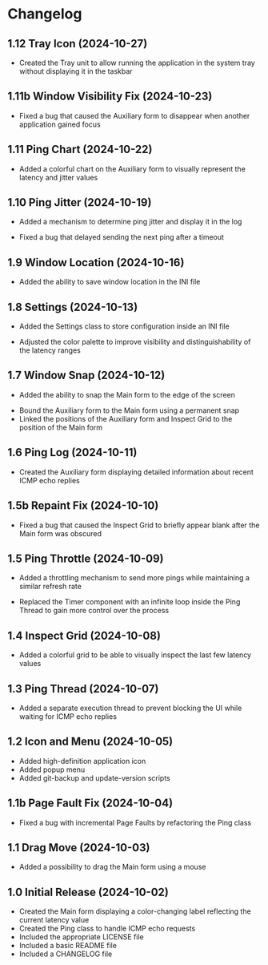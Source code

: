 # Changelog

## 1.12 Tray Icon (2024-10-27)
+ Created the Tray unit to allow running the application in the system tray without displaying it in the taskbar

## 1.11b Window Visibility Fix (2024-10-23)
- Fixed a bug that caused the Auxiliary form to disappear when another application gained focus

## 1.11 Ping Chart (2024-10-22)
+ Added a colorful chart on the Auxiliary form to visually represent the latency and jitter values

## 1.10 Ping Jitter (2024-10-19)
+ Added a mechanism to determine ping jitter and display it in the log
- Fixed a bug that delayed sending the next ping after a timeout

## 1.9 Window Location (2024-10-16)
+ Added the ability to save window location in the INI file

## 1.8 Settings (2024-10-13)
+ Added the Settings class to store configuration inside an INI file
* Adjusted the color palette to improve visibility and distinguishability of the latency ranges

## 1.7 Window Snap (2024-10-12)
+ Added the ability to snap the Main form to the edge of the screen
* Bound the Auxiliary form to the Main form using a permanent snap
* Linked the positions of the Auxiliary form and Inspect Grid to the position of the Main form

## 1.6 Ping Log (2024-10-11)
+ Created the Auxiliary form displaying detailed information about recent ICMP echo replies

## 1.5b Repaint Fix (2024-10-10)
- Fixed a bug that caused the Inspect Grid to briefly appear blank after the Main form was obscured

## 1.5 Ping Throttle (2024-10-09)
+ Added a throttling mechanism to send more pings while maintaining a similar refresh rate
* Replaced the Timer component with an infinite loop inside the Ping Thread to gain more control over the process

## 1.4 Inspect Grid (2024-10-08)
+ Added a colorful grid to be able to visually inspect the last few latency values

## 1.3 Ping Thread (2024-10-07)
+ Added a separate execution thread to prevent blocking the UI while waiting for ICMP echo replies

## 1.2 Icon and Menu (2024-10-05)
+ Added high-definition application icon
+ Added popup menu
+ Added git-backup and update-version scripts

## 1.1b Page Fault Fix (2024-10-04)
- Fixed a bug with incremental Page Faults by refactoring the Ping class

## 1.1 Drag Move (2024-10-03)
+ Added a possibility to drag the Main form using a mouse

## 1.0 Initial Release (2024-10-02)
+ Created the Main form displaying a color-changing label reflecting the current latency value
+ Created the Ping class to handle ICMP echo requests
+ Included the appropriate LICENSE file
+ Included a basic README file
+ Included a CHANGELOG file
